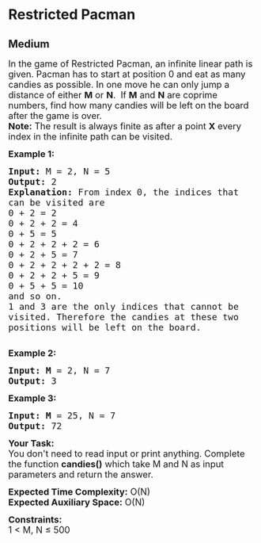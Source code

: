 # Restricted Pacman
## Medium 
<div class="problem-statement">
                <p></p><p><span style="font-size:18px">In the game of Restricted Pacman, an infinite linear path is given. Pacman has to start at position 0 and eat as many candies as possible. In one move he can only jump a distance of either <strong>M</strong> or <strong>N</strong>. &nbsp;If <strong>M</strong> and <strong>N</strong> are coprime numbers, find how many candies will be left on the board after the game is over.<br>
<strong>Note:</strong> The result is always finite as after a point <strong>X</strong> every index in the infinite path can be visited.&nbsp;</span></p>

<p><span style="font-size:18px"><strong>Example 1:</strong></span></p>

<pre><span style="font-size:18px"><strong>Input: </strong>M = 2, N = 5
<strong>Output:</strong> 2
<strong>Explanation:</strong> From index 0, the indices that 
can be visited are
0 + 2 = 2
0 + 2 + 2 = 4
0 + 5 = 5
0 + 2 + 2 + 2 = 6
0 + 2 + 5 = 7
0 + 2 + 2 + 2 + 2 = 8
0 + 2 + 2 + 5 = 9
0 + 5 + 5 = 10
and so on.
1 and 3 are the only indices that cannot be 
visited. Therefore the candies at these two 
positions will be left on the board.&nbsp;</span></pre>

<p><br>
<span style="font-size:18px"><strong>Example 2:</strong></span></p>

<pre><span style="font-size:18px"><strong>Input: M</strong> = 2, N = 7
<strong>Output:</strong> 3 </span>
</pre>

<p><span style="font-size:18px"><strong>Example 3:</strong></span></p>

<pre><span style="font-size:18px"><strong>Input: M</strong> = 25, N = 7
<strong>Output:</strong> 72</span></pre>

<p><span style="font-size:18px"><strong>Your Task: </strong>&nbsp;<br>
You don't need to read input or print anything. Complete the function <strong>candies()</strong> which take M&nbsp;and N&nbsp;as input parameters and return the answer.</span></p>

<p><span style="font-size:18px"><strong>Expected Time Complexity:</strong> O(N)<br>
<strong>Expected Auxiliary Space:</strong> O(N)</span></p>

<p><span style="font-size:18px"><strong>Constraints:</strong><br>
1 &lt;&nbsp;M, N&nbsp;≤ 500</span></p>
 <p></p>
            </div>
